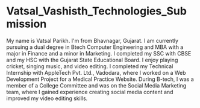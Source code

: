 # Vatsal_Vashisth_Technologies_Submission

My name is Vatsal Parikh. I'm from Bhavnagar, Gujarat. I am currently pursuing a dual degree in Btech Computer Engineering and MBA with a major in Finance and a minor in Marketing. I completed my SSC with CBSE and my HSC with the Gujarat State Educational Board. I enjoy playing cricket, singing music, and video editing. I completed my Technical Internship with AppleTech Pvt. Ltd., Vadodara, where I worked on a Web Development Project for a Medical Practice Website. During B-tech, I was a member of a College Committee and was on the Social Media Marketing team, where I gained experience creating social media content and improved my video editing skills.
